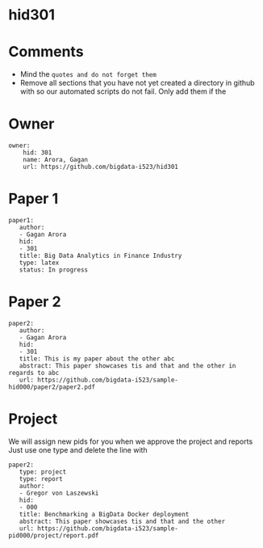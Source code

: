 # hid301
# Comments

* Mind the ```quotes and do not forget them```
* Remove all sections that you have not yet created a directory in github with so our automated scripts do not fail. Only add them if the 

# Owner

```
owner:
    hid: 301
    name: Arora, Gagan
    url: https://github.com/bigdata-i523/hid301
```

# Paper 1

```
paper1:
   author: 
   - Gagan Arora
   hid:
   - 301
   title: Big Data Analytics in Finance Industry
   type: latex
   status: In progress
```
   
# Paper 2

```
paper2:
   author: 
   - Gagan Arora 
   hid:
   - 301
   title: This is my paper about the other abc
   abstract: This paper showcases tis and that and the other in regards to abc
   url: https://github.com/bigdata-i523/sample-hid000/paper2/paper2.pdf   
```

# Project 

We will assign new pids for you when we approve the project and reports   
Just use one type and delete the line with 

```
paper2:
   type: project
   type: report
   author: 
   - Gregor von Laszewski
   hid:
   - 000
   title: Benchmarking a BigData Docker deployment
   abstract: This paper showcases tis and that and the other 
   url: https://github.com/bigdata-i523/sample-pid000/project/report.pdf
```
   
